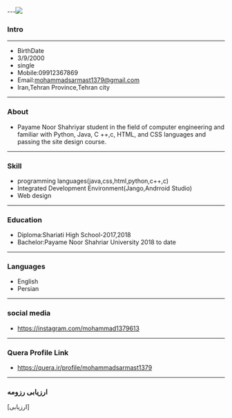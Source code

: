 ---<img src="aks.jpg">
### Intro
---
+ BirthDate
+ 3/9/2000
+ single
+ Mobile:09912367869
+ Email:mohammadsarmast1379@gmail.com
+ Iran,Tehran Province,Tehran city
---
### About
+ Payame Noor Shahriyar student in the field of computer engineering and familiar with Python, Java, C ++,c, HTML, and CSS languages and passing the site design course.
---
### Skill
+ programming languages(java,css,html,python,c++,c)
+ Integrated Development Environment(Jango,Andrroid Studio)
+ Web design
---
### Education
+ Diploma:Shariati High School-2017,2018
+ Bachelor:Payame Noor Shahriar University 2018 to date
---
### Languages
+ English
+ Persian
---
### social media
+ https://instagram.com/mohammad1379613
---
### Quera Profile Link
+ https://quera.ir/profile/mohammadsarmast1379
---
### ارزیابی رزومه
[ارزیابی]


